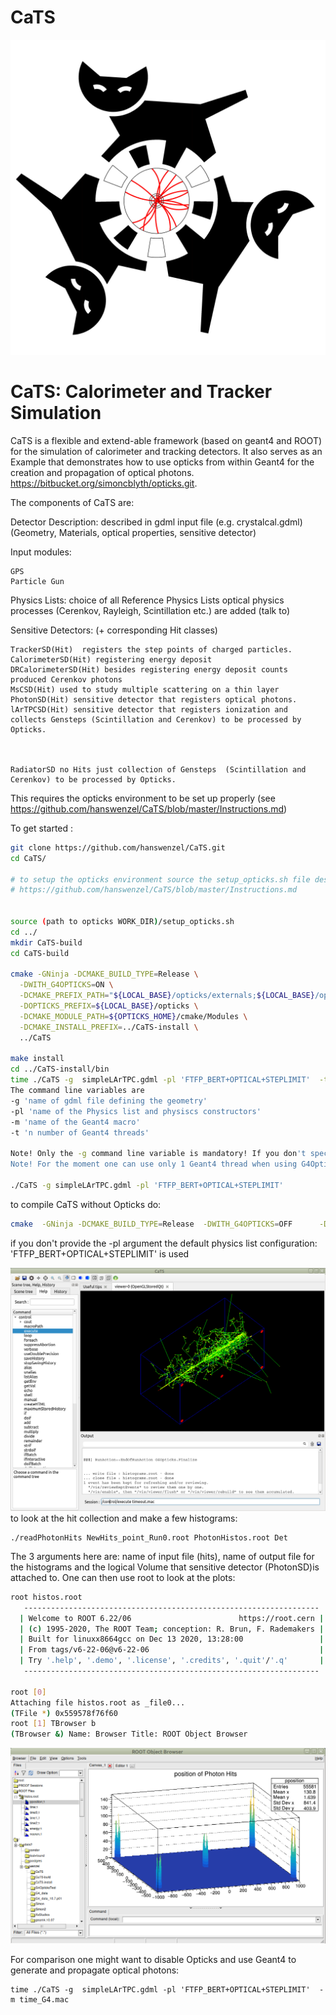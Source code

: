 # CaTS
![Cats logo](https://github.com/hanswenzel/CaTS/blob/main/images/CaTSlogo.png)

# CaTS: Calorimeter and Tracker Simulation

CaTS is a flexible and extend-able framework (based on geant4 and ROOT)
for the simulation of calorimeter and tracking detectors. 
It also serves as an Example that demonstrates how to use opticks
from within Geant4 for the creation and propagation of optical photons.
https://bitbucket.org/simoncblyth/opticks.git.

The components of CaTS are:


Detector Description:      described in gdml input file (e.g. crystalcal.gdml)
(Geometry, Materials,
 optical properties,
 sensitive detector)

Input modules:                

    GPS
    Particle Gun



Physics Lists:                  choice of all Reference Physics Lists
                                          optical physics processes (Cerenkov, Rayleigh,
                                          Scintillation etc.) are added (talk to)  
                
Sensitive Detectors:        (+ corresponding Hit classes)        

    TrackerSD(Hit)  registers the step points of charged particles.
    CalorimeterSD(Hit) registering energy deposit
    DRCalorimeterSD(Hit) besides registering energy deposit counts produced Cerenkov photons
    MsCSD(Hit) used to study multiple scattering on a thin layer
    PhotonSD(Hit) sensitive detector that registers optical photons.
    lArTPCSD(Hit) sensitive detector that registers ionization and collects Gensteps (Scintillation and Cerenkov) to be processed by Opticks.



    RadiatorSD no Hits just collection of Gensteps  (Scintillation and Cerenkov) to be processed by Opticks.



This requires the opticks environment to be set up properly (see  https://github.com/hanswenzel/CaTS/blob/master/Instructions.md)

To get started : 

```bash
git clone https://github.com/hanswenzel/CaTS.git
cd CaTS/

# to setup the opticks environment source the setup_opticks.sh file described in:
# https://github.com/hanswenzel/CaTS/blob/master/Instructions.md


source (path to opticks WORK_DIR)/setup_opticks.sh 
cd ../
mkdir CaTS-build
cd CaTS-build

cmake -GNinja -DCMAKE_BUILD_TYPE=Release \
  -DWITH_G4OPTICKS=ON \
  -DCMAKE_PREFIX_PATH="${LOCAL_BASE}/opticks/externals;${LOCAL_BASE}/opticks" \
  -DOPTICKS_PREFIX=${LOCAL_BASE}/opticks \
  -DCMAKE_MODULE_PATH=${OPTICKS_HOME}/cmake/Modules \
  -DCMAKE_INSTALL_PREFIX=../CaTS-install \
  ../CaTS

make install
cd ../CaTS-install/bin
time ./CaTS -g  simpleLArTPC.gdml -pl 'FTFP_BERT+OPTICAL+STEPLIMIT'  -t 1 -m time.mac >& time.log
The command line variables are 
-g 'name of gdml file defining the geometry'
-pl 'name of the Physics list and physiscs constructors'
-m 'name of the Geant4 macro'
-t 'n number of Geant4 threads'

Note! Only the -g command line variable is mandatory! If you don't specify the macro file interactive mode is assumed:
Note! For the moment one can use only 1 Geant4 thread when using G4Opticks'

./CaTS -g simpleLArTPC.gdml -pl 'FTFP_BERT+OPTICAL+STEPLIMIT'

```

to compile CaTS without Opticks do:

```bash
cmake  -GNinja -DCMAKE_BUILD_TYPE=Release  -DWITH_G4OPTICKS=OFF      -DCMAKE_MODULE_PATH="../CaTS/cmake/Modules"   -DCMAKE_INSTALL_PREFIX=../CaTS-install   ../CaTS
```
if you don't provide the -pl argument the default physics list configuration:
'FTFP_BERT+OPTICAL+STEPLIMIT'
is used


![alt text](https://github.com/hanswenzel/CaTS/blob/master/images/display.png)
to look at the hit collection and make a few histograms:

    ./readPhotonHits NewHits_point_Run0.root PhotonHistos.root Det

The 3 arguments here are: name of input file (hits), name of output file for the histograms and the logical Volume that sensitive detector (PhotonSD)is attached to.
One can then use root to look at the plots:

```bash
root histos.root
   ------------------------------------------------------------------
  | Welcome to ROOT 6.22/06                        https://root.cern |
  | (c) 1995-2020, The ROOT Team; conception: R. Brun, F. Rademakers |
  | Built for linuxx8664gcc on Dec 13 2020, 13:28:00                 |
  | From tags/v6-22-06@v6-22-06                                      |
  | Try '.help', '.demo', '.license', '.credits', '.quit'/'.q'       |
   ------------------------------------------------------------------

root [0] 
Attaching file histos.root as _file0...
(TFile *) 0x559578f76f60
root [1] TBrowser b
(TBrowser &) Name: Browser Title: ROOT Object Browser
```

![alt text](https://github.com/hanswenzel/CaTS/blob/master/images/position.png)

For comparison one might want to disable Opticks and use Geant4 to generate and propagate optical photons:
    
    time ./CaTS -g  simpleLArTPC.gdml -pl 'FTFP_BERT+OPTICAL+STEPLIMIT'  -m time_G4.mac

